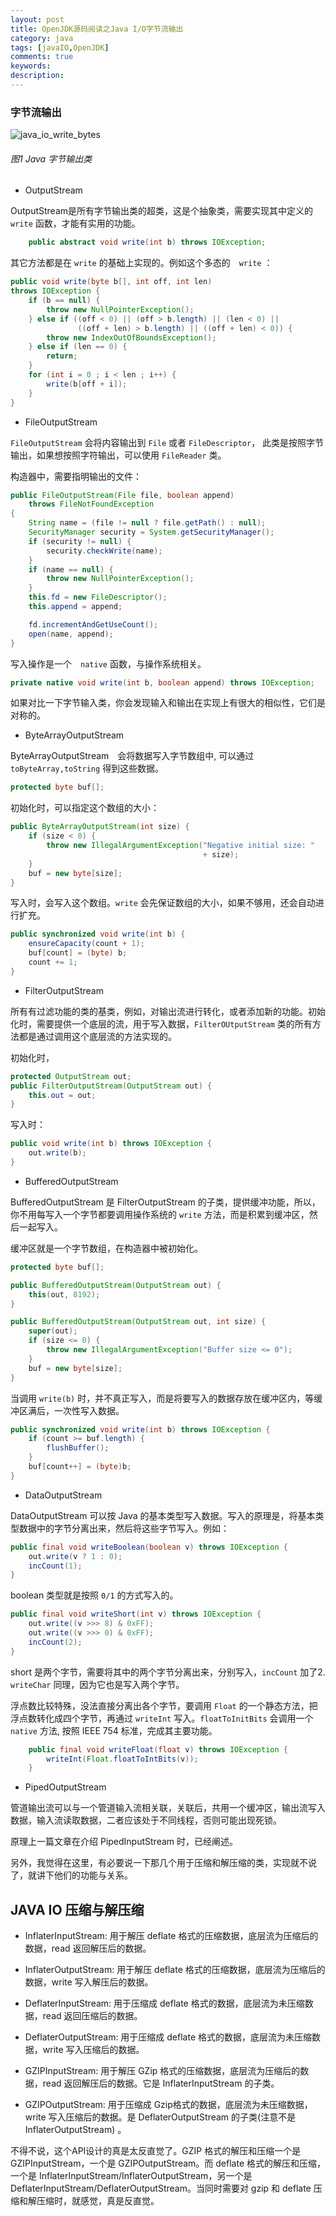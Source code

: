 ```yaml
---
layout: post
title: OpenJDK源码阅读之Java I/O字节流输出
category: java
tags: [javaIO,OpenJDK]
comments: true
keywords:
description:
---
```

### 字节流输出

![java_io_write_bytes](/assets/java/2014-07-12-java-io-write-bytes.png)

###### 图1 Java 字节输出类

* OutputStream

OutputStream是所有字节输出类的超类，这是个抽象类，需要实现其中定义的 `write` 函数，才能有实用的功能。

```java
    public abstract void write(int b) throws IOException;
```

其它方法都是在 `write` 的基础上实现的。例如这个多态的　`write` ：


```java
public void write(byte b[], int off, int len)
throws IOException {
    if (b == null) {
        throw new NullPointerException();
    } else if ((off < 0) || (off > b.length) || (len < 0) ||
               ((off + len) > b.length) || ((off + len) < 0)) {
        throw new IndexOutOfBoundsException();
    } else if (len == 0) {
        return;
    }
    for (int i = 0 ; i < len ; i++) {
        write(b[off + i]);
    }
}
```

* FileOutputStream


`FileOutputStream` 会将内容输出到 `File` 或者 `FileDescriptor`， 此类是按照字节输出，如果想按照字符输出，可以使用 `FileReader` 类。

构造器中，需要指明输出的文件：

```java
public FileOutputStream(File file, boolean append)
    throws FileNotFoundException
{
    String name = (file != null ? file.getPath() : null);
    SecurityManager security = System.getSecurityManager();
    if (security != null) {
        security.checkWrite(name);
    }
    if (name == null) {
        throw new NullPointerException();
    }
    this.fd = new FileDescriptor();
    this.append = append;

    fd.incrementAndGetUseCount();
    open(name, append);
}
```

写入操作是一个　`native` 函数，与操作系统相关。

```java
private native void write(int b, boolean append) throws IOException;
```

如果对比一下字节输入类，你会发现输入和输出在实现上有很大的相似性，它们是对称的。

* ByteArrayOutputStream

ByteArrayOutputStream　会将数据写入字节数组中, 可以通过 `toByteArray,toString` 得到这些数据。

```java
protected byte buf[];
```

初始化时，可以指定这个数组的大小：

```java
public ByteArrayOutputStream(int size) {
    if (size < 0) {
        throw new IllegalArgumentException("Negative initial size: "
                                           + size);
    }
    buf = new byte[size];
}
```

写入时，会写入这个数组。`write` 会先保证数组的大小，如果不够用，还会自动进行扩充。

```java
public synchronized void write(int b) {
    ensureCapacity(count + 1);
    buf[count] = (byte) b;
    count += 1;
}
```

* FilterOutputStream

所有有过滤功能的类的基类，例如，对输出流进行转化，或者添加新的功能。初始化时，需要提供一个底层的流，用于写入数据，`FilterOUtputStream` 类的所有方法都是通过调用这个底层流的方法实现的。

初始化时，

```java
protected OutputStream out;
public FilterOutputStream(OutputStream out) {
    this.out = out;
}
```

写入时：

```java
public void write(int b) throws IOException {
    out.write(b);
}
```

* BufferedOutputStream

BufferedOutputStream 是 FilterOutputStream 的子类，提供缓冲功能，所以，你不用每写入一个字节都要调用操作系统的 `write` 方法，而是积累到缓冲区，然后一起写入。

缓冲区就是一个字节数组，在构造器中被初始化。

```java
protected byte buf[];

public BufferedOutputStream(OutputStream out) {
    this(out, 8192);
}

public BufferedOutputStream(OutputStream out, int size) {
    super(out);
    if (size <= 0) {
        throw new IllegalArgumentException("Buffer size <= 0");
    }
    buf = new byte[size];
}
```


当调用 `write(b)` 时，并不真正写入，而是将要写入的数据存放在缓冲区内，等缓冲区满后，一次性写入数据。

```java
public synchronized void write(int b) throws IOException {
    if (count >= buf.length) {
        flushBuffer();
    }
    buf[count++] = (byte)b;
}
```

* DataOutputStream

DataOutputStream 可以按 Java 的基本类型写入数据。写入的原理是，将基本类型数据中的字节分离出来，然后将这些字节写入。例如：

```java
public final void writeBoolean(boolean v) throws IOException {
    out.write(v ? 1 : 0);
    incCount(1);
}
```

boolean 类型就是按照 `0/1` 的方式写入的。


```java
public final void writeShort(int v) throws IOException {
    out.write((v >>> 8) & 0xFF);
    out.write((v >>> 0) & 0xFF);
    incCount(2);
}
```

short 是两个字节，需要将其中的两个字节分离出来，分别写入，`incCount` 加了2. `writeChar` 同理，因为它也是写入两个字节。


浮点数比较特殊，没法直接分离出各个字节，要调用 `Float` 的一个静态方法，把浮点数转化成四个字节，再通过 `writeInt` 写入。`floatToInitBits` 会调用一个 `native` 方法, 按照 IEEE 754 标准，完成其主要功能。

```java
    public final void writeFloat(float v) throws IOException {
        writeInt(Float.floatToIntBits(v));
    }
```

* PipedOutputStream

管道输出流可以与一个管道输入流相关联，关联后，共用一个缓冲区，输出流写入数据，输入流读取数据，二者应该处于不同线程，否则可能出现死锁。

原理上一篇文章在介绍 PipedInputStream 时，已经阐述。

另外，我觉得在这里，有必要说一下那几个用于压缩和解压缩的类，实现就不说了，就讲下他们的功能与关系。

## JAVA IO 压缩与解压缩


* InflaterInputStream: 用于解压 deflate 格式的压缩数据，底层流为压缩后的数据，read 返回解压后的数据。
* InflaterOutputStream: 用于解压 deflate 格式的压缩数据，底层流为压缩后的数据，write 写入解压后的数据。
* DeflaterInputStream: 用于压缩成 deflate 格式的数据，底层流为未压缩数据，read 返回压缩后的数据。
* DeflaterOutputStream: 用于压缩成 deflate 格式的数据，底层流为未压缩数据，write 写入压缩后的数据。

* GZIPInputStream: 用于解压 GZip 格式的压缩数据，底层流为压缩后的数据，read 返回解压后的数据。它是 InflaterInputStream 的子类。
* GZIPOutputStream: 用于压缩成 Gzip格式的数据，底层流为未压缩数据，write 写入压缩后的数据。是 DeflaterOutputStream 的子类(注意不是InflaterOutputStream) 。

不得不说，这个API设计的真是太反直觉了。GZIP 格式的解压和压缩一个是 GZIPInputStream，一个是 GZIPOutputStream。而 deflate 格式的解压和压缩，一个是 InflaterInputStream/InflaterOutputStream，另一个是 DeflaterInputStream/DeflaterOutputStream。当同时需要对 gzip 和 deflate 压缩和解压缩时，就感觉，真是反直觉。
